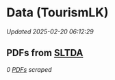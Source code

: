 # Data (TourismLK)
*Updated 2025-02-20 06:12:29*

## PDFs from [SLTDA](https://www.sltda.gov.lk/statistics)
*0 [PDFs](sltda/pdf) scraped*